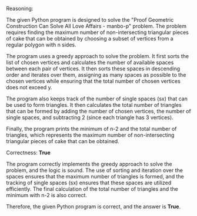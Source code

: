 Reasoning:

The given Python program is designed to solve the "Proof Geometric Construction Can Solve All Love Affairs - manbo-p" problem. The problem requires finding the maximum number of non-intersecting triangular pieces of cake that can be obtained by choosing a subset of vertices from a regular polygon with n sides.

The program uses a greedy approach to solve the problem. It first sorts the list of chosen vertices and calculates the number of available spaces between each pair of vertices. It then sorts these spaces in descending order and iterates over them, assigning as many spaces as possible to the chosen vertices while ensuring that the total number of chosen vertices does not exceed y.

The program also keeps track of the number of single spaces (sx) that can be used to form triangles. It then calculates the total number of triangles that can be formed by adding the number of chosen vertices, the number of single spaces, and subtracting 2 (since each triangle has 3 vertices).

Finally, the program prints the minimum of n-2 and the total number of triangles, which represents the maximum number of non-intersecting triangular pieces of cake that can be obtained.

Correctness: **True**

The program correctly implements the greedy approach to solve the problem, and the logic is sound. The use of sorting and iteration over the spaces ensures that the maximum number of triangles is formed, and the tracking of single spaces (sx) ensures that these spaces are utilized efficiently. The final calculation of the total number of triangles and the minimum with n-2 is also correct.

Therefore, the given Python program is correct, and the answer is **True**.